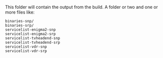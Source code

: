 This folder will contain the output from the build. A folder or two and one or more files like:

```
binaries-snp/
binaries-srp/
servicelist-enigma2-snp
servicelist-enigma2-srp
servicelist-tvheadend-snp
servicelist-tvheadend-srp
servicelist-vdr-snp
servicelist-vdr-srp
```
